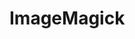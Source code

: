 # ImageMagick

<include repo_url="https://github.com/foliant-docs/foliantcontrib.imagemagick.git" path="README.md" sethead="2" nohead="true"></include>